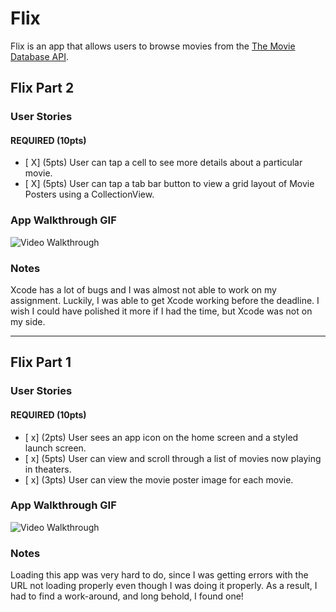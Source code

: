 # Flix

Flix is an app that allows users to browse movies from the [The Movie Database API](http://docs.themoviedb.apiary.io/#).

## Flix Part 2

### User Stories

#### REQUIRED (10pts)
- [ X] (5pts) User can tap a cell to see more details about a particular movie.
- [ X] (5pts) User can tap a tab bar button to view a grid layout of Movie Posters using a CollectionView.

### App Walkthrough GIF

<img src="https://recordit.co/lUy90mijkw.gif" title='Video Walkthrough' width='' alt='Video Walkthrough' />

### Notes
Xcode has a lot of bugs and I was almost not able to work on my assignment. Luckily, I was able to get Xcode working before the deadline. I wish I could have polished it more if I had the time, but Xcode was not on my side.


---

## Flix Part 1

### User Stories

#### REQUIRED (10pts)
- [ x] (2pts) User sees an app icon on the home screen and a styled launch screen.
- [ x] (5pts) User can view and scroll through a list of movies now playing in theaters.
- [ x] (3pts) User can view the movie poster image for each movie.

### App Walkthrough GIF

<img src='https://recordit.co/6ahPkFG3xM.gif' title='Video Walkthrough' width='' alt='Video Walkthrough' />


### Notes
Loading this app was very hard to do, since I was getting errors with the URL not loading properly even though I was doing it properly. As a result, I had to find a work-around, and long behold, I found one!
